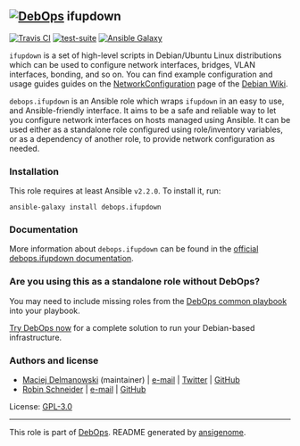 ## [![DebOps](https://debops.org/images/debops-small.png)](https://debops.org) ifupdown

<!-- This file was generated by Ansigenome. Do not edit this file directly but
     instead have a look at the files in the ./meta/ directory. -->

[![Travis CI](https://img.shields.io/travis/debops/ansible-ifupdown.svg?style=flat)](https://travis-ci.org/debops/ansible-ifupdown)
[![test-suite](https://img.shields.io/badge/test--suite-ansible--ifupdown-blue.svg?style=flat)](https://github.com/debops/test-suite/tree/master/ansible-ifupdown/)
[![Ansible Galaxy](https://img.shields.io/badge/galaxy-debops.ifupdown-660198.svg?style=flat)](https://galaxy.ansible.com/debops/ifupdown)


`ifupdown` is a set of high-level scripts in Debian/Ubuntu Linux
distributions which can be used to configure network interfaces, bridges,
VLAN interfaces, bonding, and so on. You can find example configuration and
usage guides guides on the [NetworkConfiguration] page of the [Debian Wiki].

`debops.ifupdown` is an Ansible role which wraps `ifupdown` in an easy to
use, and Ansible-friendly interface. It aims to be a safe and reliable way
to let you configure network interfaces on hosts managed using Ansible. It
can be used either as a standalone role configured using role/inventory
variables, or as a dependency of another role, to provide network
configuration as needed.

[NetworkConfiguration]: https://wiki.debian.org/NetworkConfiguration
[Debian Wiki]: https://wiki.debian.org/

### Installation

This role requires at least Ansible `v2.2.0`. To install it, run:

```Shell
ansible-galaxy install debops.ifupdown
```

### Documentation

More information about `debops.ifupdown` can be found in the
[official debops.ifupdown documentation](https://docs.debops.org/en/latest/ansible/roles/ansible-ifupdown/docs/).



### Are you using this as a standalone role without DebOps?

You may need to include missing roles from the [DebOps common
playbook](https://github.com/debops/debops-playbooks/blob/master/playbooks/common.yml)
into your playbook.

[Try DebOps now](https://debops.org/) for a complete solution to run your Debian-based infrastructure.





### Authors and license

- [Maciej Delmanowski](https://docs.debops.org/en/latest/debops-keyring/docs/entities.html#debops-keyring-entity-drybjed) (maintainer) | [e-mail](mailto:drybjed@gmail.com) | [Twitter](https://twitter.com/drybjed) | [GitHub](https://github.com/drybjed)
- [Robin Schneider](https://docs.debops.org/en/latest/debops-keyring/docs/entities.html#debops-keyring-entity-ypid) | [e-mail](mailto:ypid@riseup.net) | [GitHub](https://github.com/ypid)

License: [GPL-3.0](https://tldrlegal.com/license/gnu-general-public-license-v3-%28gpl-3%29)

***

This role is part of [DebOps](https://debops.org/). README generated by [ansigenome](https://github.com/nickjj/ansigenome/).
